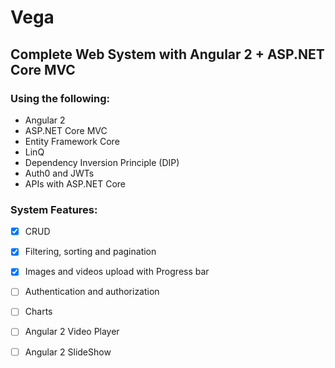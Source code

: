 # Vega
## Complete Web System with Angular 2 + ASP.NET Core MVC

### Using the following:
* Angular 2
* ASP.NET Core MVC
* Entity Framework Core
* LinQ
* Dependency Inversion Principle (DIP)
* Auth0 and JWTs
* APIs with ASP.NET Core

### System Features:
* [x] CRUD
* [x] Filtering, sorting and pagination
* [x] Images and videos upload with Progress bar
* [ ] Authentication and authorization
* [ ] Charts
* [ ] Angular 2 Video Player
* [ ] Angular 2 SlideShow


